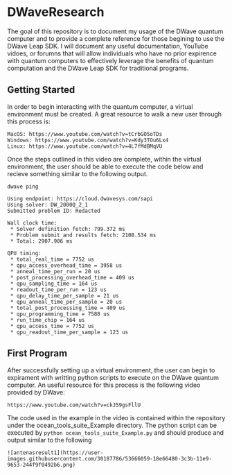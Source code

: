 # DWaveResearch

The goal of this repository is to document my usage of the DWave quantum computer and to provide a complete reference for those begining to use the DWave Leap SDK. I will document any useful documentation, YouTube vidoes, or forumns that will allow individuals who have no prior expirence  with quantum computers to effectively leverage the benefits of quantum computation and the DWave Leap SDK for traditional programs.

## Getting Started

In order to begin interacting with the quantum computer, a virtual environment must be created. A great resource to walk a new user through this process is:

```
MacOS: https://www.youtube.com/watch?v=tCrbGO5oTDs
Windows: https://www.youtube.com/watch?v=Kdy3TOu6Lx4
Linux: https://www.youtube.com/watch?v=4L7fMdBMqVU
```
Once the steps outlined in this video are complete, within the virtual environment, the user should be able to execute the code below and recieve something similar to the following output.
```
dwave ping
```
```
Using endpoint: https://cloud.dwavesys.com/sapi
Using solver: DW_2000Q_2_1
Submitted problem ID: Redacted

Wall clock time:
 * Solver definition fetch: 799.372 ms
 * Problem submit and results fetch: 2108.534 ms
 * Total: 2907.906 ms

QPU timing:
 * total_real_time = 7752 us
 * qpu_access_overhead_time = 3958 us
 * anneal_time_per_run = 20 us
 * post_processing_overhead_time = 409 us
 * qpu_sampling_time = 164 us
 * readout_time_per_run = 123 us
 * qpu_delay_time_per_sample = 21 us
 * qpu_anneal_time_per_sample = 20 us
 * total_post_processing_time = 409 us
 * qpu_programming_time = 7588 us
 * run_time_chip = 164 us
 * qpu_access_time = 7752 us
 * qpu_readout_time_per_sample = 123 us
```

## First Program
After successfully setting up a virtual environment, the user can begin to expirament with writting python scripts to execute on the DWave quantum computer. An useful resource for this process is the following video provided by DWave:
```
https://www.youtube.com/watch?v=ckJ59gsFllU
```
The code used in the example in the video is contained within the repository under the ocean_tools_suite_Example directory. The python script can be executed by `python ocean_tools_suite_Example.py` and should produce and output similar to the following
```
![antenasresult1](https://user-images.githubusercontent.com/30187786/53666059-18e66480-3c3b-11e9-9653-244f9f0492b6.png)
```
